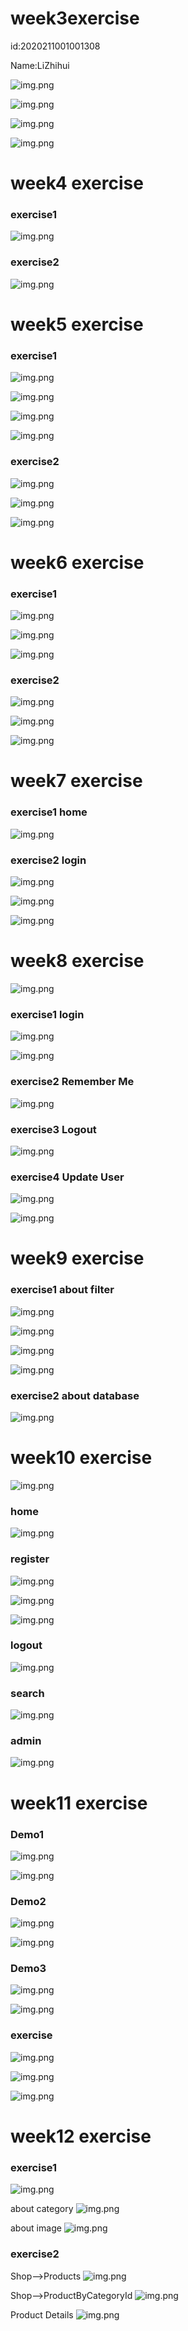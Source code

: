 
# week3exercise
id:2020211001001308

Name:LiZhihui

![img.png](images/img1.png)

![img.png](images/img2.png)

![img.png](images/img3.png)

![img.png](images/img4.png)

# week4 exercise
### exercise1
![img.png](images/img5.png)
### exercise2
![img.png](images/img6.png)

# week5 exercise
### exercise1
![img.png](images/img8.png)

![img.png](images/img9.png)

![img.png](images/img10.png)

![img.png](images/img7.png)

### exercise2
![img.png](images/img11.png)

![img.png](images/img12.png)

![img.png](images/img13.png)

# week6 exercise
### exercise1
![img.png](images/img14.png)

![img.png](images/img15.png)

![img.png](images/img16.png)

### exercise2
![img.png](images/img17.png)

![img.png](images/img18.png)

![img.png](images/img19.png)

# week7 exercise
### exercise1 home
![img.png](images/img20.png)

### exercise2 login
![img.png](images/img21.png)

![img.png](images/img22.png)

![img.png](images/img23.png)

# week8 exercise
![img.png](images/img30.png)
### exercise1 login
![img.png](images/img24.png)

![img.png](images/img25.png)

### exercise2 Remember Me
![img.png](images/img26.png)

### exercise3 Logout
![img.png](images/img27.png)

### exercise4 Update User
![img.png](images/img28.png)

![img.png](images/img29.png)

# week9 exercise
### exercise1 about filter
![img.png](images/img31.png)

![img.png](images/img32.png)

![img.png](images/img33.png)

![img.png](images/img34.png)

### exercise2 about database
![img.png](images/img35.png)

# week10 exercise
![img.png](images/img36.png)

### home
![img.png](images/img37.png)

### register
![img.png](images/img38.png)
 
![img.png](images/img39.png)

![img.png](images/img40.png)

### logout
![img.png](images/img41.png)

### search
![img.png](images/img42.png)

### admin
![img.png](images/img43.png)

# week11 exercise
### Demo1
![img.png](images/img44.png)

![img.png](images/img45.png)

### Demo2
![img.png](images/img46.png)

![img.png](images/img47.png)

### Demo3
![img.png](images/img48.png)

![img.png](images/img49.png)

### exercise
![img.png](images/img50.png)

![img.png](images/img51.png)

![img.png](images/img52.png)

# week12 exercise
### exercise1
![img.png](images/img53.png)

about category
![img.png](images/img54.png)

about image
![img.png](images/img55.png)

### exercise2
Shop-->Products
![img.png](images/img56.png)

Shop-->ProductByCategoryId
![img.png](images/img57.png)

Product Details
![img.png](images/img58.png)


